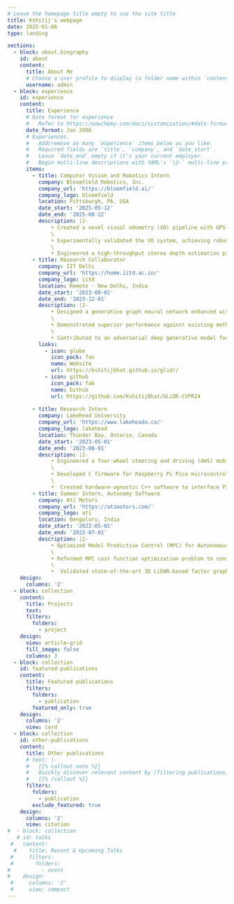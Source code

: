 ```yaml
---
# Leave the homepage title empty to use the site title
title: Kshitij's webpage
date: 2025-01-06
type: landing

sections:
  - block: about.biography
    id: about
    content:
      title: About Me
      # Choose a user profile to display (a folder name within `content/authors/`)
      username: admin
  - block: experience
    id: experience
    content:
      title: Experience
      # Date format for experience
      #   Refer to https://wowchemy.com/docs/customization/#date-format
      date_format: Jan 2006
      # Experiences.
      #   Add/remove as many `experience` items below as you like.
      #   Required fields are `title`, `company`, and `date_start`.
      #   Leave `date_end` empty if it's your current employer.
      #   Begin multi-line descriptions with YAML's `|2-` multi-line prefix.
      items:
        - title: Computer Vision and Robotics Intern
          company: Bloomfield Robotics, Inc.
          company_url: 'https://bloomfield.ai/'
          company_logo: bloomfield
          location: Pittsburgh, PA, USA
          date_start: '2025-05-12'
          date_end: '2025-08-22'
          description: |2-
              • Created a novel visual odometry (VO) pipeline with GPS fusion for sparse stereo images, leveraging learning-based dense feature matching to generate high-fidelity 3D reconstructions of fruit crops and improving yield estimates.
              \
              • Experimentally validated the VO system, achieving robust performance with an Absolute Trajectory Error (ATE) of 2.5m and Relative Pose Error (RPE) of 0.5m over a 100m trajectory using only a sparse set of 300 images.
              \
              • Engineered a high-throughput stereo depth estimation pipeline using batch processing to parallelize a CUDA-accelerated high resolution stereo disparity estimation and I/O operations, boosting processing throughput by 44.4%.
        - title: Research Collaborator
          company: IIT Delhi
          company_url: 'https://home.iitd.ac.in/'
          company_logo: iitd
          location: Remote - New Delhi, India
          date_start: '2023-08-01'
          date_end: '2023-12-01'
          description: |2-
              • Designed a generative graph neural network enhanced with topological regularization, to improve mapping for autonomous driving by removing dynamic objects from sparse LiDAR point clouds without segmentation labels.
              \
              • Demonstrated superior performance against existing methods (44% lower Chamfer Distance than state-of-the-art) in three real-world and simulated datasets, against five distance metrics with 32 times sparse LiDAR scans.
              \
              • Contributed to an adversarial deep generative model for point injections on LiDAR scans, demonstrating superior performance in degrading map quality without compromising scan integrity on KITTI and CARLA-64 datasets.
          links:
            - icon: globe
              icon_pack: fas
              name: Website
              url: https://kshitijbhat.github.io/glidr/
            - icon: github
              icon_pack: fab
              name: Github
              url: https://github.com/KshitijBhat/GLiDR-CVPR24
          
        - title: Research Intern
          company: Lakehead University
          company_url: 'https://www.lakeheadu.ca/'
          company_logo: lakehead
          location: Thunder Bay, Ontario, Canada
          date_start: '2023-05-01'
          date_end: '2023-08-01'
          description: |2-
              • Engineered a four-wheel steering and driving (4WS) mobile robot platform using Design for Assembly (DFA) techniques, resulting in a modular and easily maintainable platform for kinodynamic navigation algorithm development.
              \
              • Developed C firmware for Raspberry Pi Pico microcontrollers, and integrated PID control to actuators and enabling joint state data collection and velocity feedback, enhancing navigational accuracy in unstructured environments.
              \
              •  Created hardware-agnostic C++ software to interface PID angle and velocity controllers using the ROS Control framework via serial communication, leading to general middleware suitable to any 4WS robot platform.
        - title: Summer Intern, Autonomy Software
          company: Ati Motors
          company_url: 'https://atimotors.com/'
          company_logo: ati
          location: Bengaluru, India
          date_start: '2022-05-01'
          date_end: '2022-07-01'
          description: |2-
              • Optimized Model Predictive Control (MPC) for Autonomous Mobile Robots (AMR) to achieve a 3x reduction in the turning radius, enabling sharp turns and in-place manoeuvres for space-constrained industrial units.
              \
              • Reformed MPC cost function optimization problem to consider physical motor constraints and latency, redesigned Jacobian matrix to speed up the solution compute time and validated it with comprehensive on-site testing.
              \
              •  Validated state-of-the-art 3D LiDAR-based factor graph SLAM algorithms on real-world datasets of warehouses and shop floors and shaped a post-processing routine for raw point cloud and IMU data in rosbags for easy integration.
    design:
      columns: '2'
  - block: collection
    content:
      title: Projects
      text: 
      filters:
        folders:
          - project
    design:
      view: article-grid
      fill_image: false
      columns: 3
  - block: collection
    id: featured-publications
    content:
      title: Featured publications
      filters:
        folders:
          - publication
        featured_only: true
    design:
      columns: '2'
      view: card
  - block: collection
    id: other-publications
    content:
      title: Other publications
      # text: |-
      #   {{% callout note %}}
      #   Quickly discover relevant content by [filtering publications](./publication/).
      #   {{% /callout %}}
      filters:
        folders:
          - publication
        exclude_featured: true
    design:
      columns: '2'
      view: citation
#  - block: collection
   # id: talks
 #   content:
  #    title: Recent & Upcoming Talks
 #     filters:
 #       folders:
#          - event
#    design:
 #     columns: '2'
 #     view: compact
---
```

